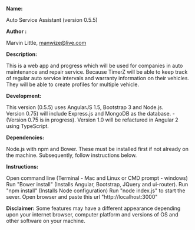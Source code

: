 <strong>Name:</strong> 
	<p>Auto Service Assistant (version 0.5.5)</p>

<strong>Author :</strong>
	<p>Marvin Little, manwize@live.com</p>

<strong>Description:</strong> 
	<p>This is a web app and progress which will be used for companies in auto maintenance and repair service. Because TimerZ will be able to keep track of regular auto service intervals and warranty information on their vehicles. They will be able to create profiles for multiple vehicle.</p>


<strong>Development:</strong> 
	<p>This version (0.5.5) uses AngularJS 1.5, Bootstrap 3 and Node.js.  
	Version 0.75) will include Express.js and MongoDB as the database. 
	- (Version 0.75 is in progress).
	Version 1.0 will be refactured in Angular 2 using TypeScript.</p>


<strong>Dependencies:</strong> 
	<p>Node.js with npm and Bower. These must be installed first if not already on the machine. Subsequently, follow instructions below.</p>


<strong>Instructions:</strong>
	<p>Open command line (Terminal - Mac and Linux or CMD prompt - windows)
	Run "Bower install" (Installs Angular, Bootstrap, JQuery and ui-router).
	Run "npm install" (Installs Node configuration)
	Run "node index.js" to start the sever.
	Open browser and paste this url "http://localhost:3000"</p>


<strong>Disclaimer:</strong> 
	Some features may have a different appearance depending upon your internet browser, computer platform and versions of OS and other software on your machine.</p>



